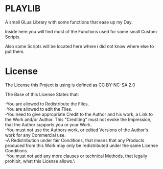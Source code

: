 # PLAYLIB
A small GLua Library with some functions that ease up my Day.

Inside here you will find most of the Functions used for some small Custom Scripts.

Also some Scripts will be located here where i did not know where else to put them.

# License

The License this Project is using is defined as CC BY-NC-SA 2.0

The Base of this License States that:

-You are allowed to Redistribute the Files.\
-You are allowed to edit the Files.\
-You need to give appropriate Credit to the Author and his work, a Link to the Work and/or Author. This "Crediting" must not evoke the Impression, that the Author supports you or your Work.\
-You must not use the Authors work, or edited Versions of the Author's work for any Commercial use.\
-A Redistribution under fair Conditions, that means that any Products produced from this Work may only be redistributed under the same License Conditions.\
-You must not add any more clauses or technical Methods, that legally prohibit, what this License allows.\
